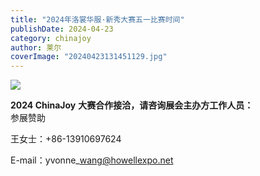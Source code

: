 ```yaml
---
title: "2024年洛裳华服·新秀大赛五一比赛时间"
publishDate: 2024-04-23
category: chinajoy
author: 莱尔
coverImage: "20240423131451129.jpg"
---
```


![](https://ec-net-1251389766.cos.ap-shanghai.myqcloud.com/wp-content/uploads/2024/04/20240423131425874-107x1024.jpg)

**2024 ChinaJoy** **大赛合作接洽，请咨询展会主办方工作人员：**  
参展赞助

王女士：+86-13910697624

E-mail：yvonne\_wang@howellexpo.net
